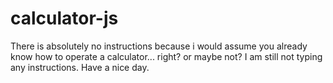 # calculator-js

There is absolutely no instructions because i would assume you already know how to operate a calculator... right? or maybe not? I am still not typing any instructions. Have a nice day.